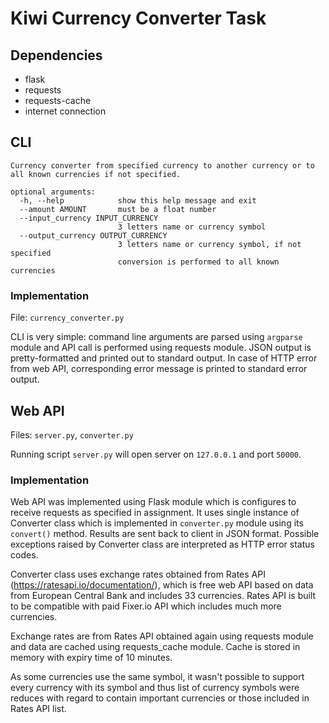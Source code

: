 # Kiwi Currency Converter Task

## Dependencies
* flask
* requests
* requests-cache
* internet connection

## CLI
```
Currency converter from specified currency to another currency or to all known currencies if not specified.

optional arguments:
  -h, --help            show this help message and exit
  --amount AMOUNT       must be a float number
  --input_currency INPUT_CURRENCY
                        3 letters name or currency symbol
  --output_currency OUTPUT_CURRENCY
                        3 letters name or currency symbol, if not specified
                        conversion is performed to all known currencies
```
### Implementation
File: `currency_converter.py`

CLI is very simple: command line arguments are parsed using `argparse` module and API call is performed using requests module. JSON output is pretty-formatted and printed out to standard output. In case of HTTP error from web API, corresponding error message is printed to standard error output.

## Web API
Files: `server.py`, `converter.py`

Running script `server.py` will open server on `127.0.0.1` and port `50000`.
### Implementation
Web API was implemented using Flask module which is configures to receive requests as specified in assignment. It uses single instance of Converter class which is implemented in `converter.py` module using its `convert()` method. Results are sent back to client in JSON format. Possible exceptions raised by Converter class are interpreted as HTTP error status codes.

Converter class uses exchange rates obtained from Rates API (https://ratesapi.io/documentation/), which is free web API based on data from European Central Bank and includes 33 currencies. Rates API is built to be compatible with paid Fixer.io API which includes much more currencies.

Exchange rates are from Rates API obtained again using requests module and data are cached using requests_cache module. Cache is stored in memory with expiry time of 10 minutes.

As some currencies use the same symbol, it wasn't possible to support every currency with its symbol and thus list of currency symbols were reduces with regard to contain important currencies or those included in Rates API list.
